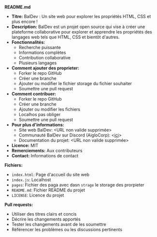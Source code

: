 
**README.md**

* **Titre:** BalDev : Un site web pour explorer les propriétés HTML, CSS et plus encore !
* **Description:** BalDev est un projet open source qui vise à créer une plateforme collaborative pour explorer et apprendre les propriétés des langages web tels que HTML, CSS et bientôt d'autres.
* **Fonctionnalités:**
    * Recherche puissante
    * Informations complètes
    * Contribution collaborative
    * Plusieurs langages
* **Comment ajouter des proprieter:**
    * Forker le repo GitHub
    * Créer une branche
    * Ajouter ou modifier le fichier storage du fichier souhaiter
    * Soumettre une pull request    
* **Comment contribuer:**
    * Forker le repo GitHub
    * Créer une branche
    * Ajouter ou modifier les fichiers
    * Localhos pas obliger 
    * Soumettre une pull request
* **Pour plus d'informations:**
    * Site web BalDev: <URL non valide supprimée>
    * Communauté BalDev sur Discord (AigloCorp): <[ici](https://discord.gg/TX2RHZkk9x)>
    * Documentation du projet: <URL non valide supprimée>
* **Licence:** MIT
* **Remerciements:** Aux contributeurs
* **Contact:** Informations de contact

**Fichiers:**

* `index.html`: Page d'accueil du site web
* `index.js`: Localhost
* `pages`: Fichier des paga avec dasn `strage` le storage des prorpieter
* `README.md`: Fichier README du projet
* `LICENSE`: Licence du projet


**Pull requests:**

* Utiliser des titres clairs et concis
* Décrire les changements apportés
* Tester les changements avant de les soumettre
* Référencer les problèmes ou les discussions pertinents

